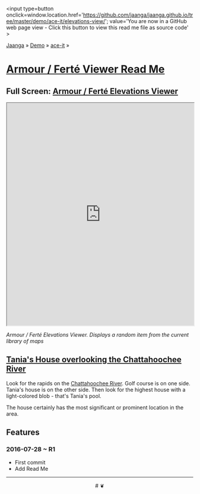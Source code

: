 <span style=display:none; >[You are now in a GitHub source code view - click this link to view Read Me file as a web page]
( http://jaanga.github.io/demo/ace-it/elevations-view/index.html "View file as a web page." ) </span>
<input type=button onclick=window.location.href='https://github.com/jaanga/jaanga.github.io/tree/master/demo/ace-it/elevations-view/'; 
value='You are now in a GitHub web page view - Click this button to view this read me file as source code' >

[Jaanga]( http://jaanga.github.io ) » [Demo]( http://jaanga.github.io/demo/  ) »
[ace-it]( https://jaanga.github.io/demo/ace-it/ ) »

[Armour / Ferté Viewer Read Me]( https://jaanga.github.io/demo/ace-it/elevations-view/index.html#readme.md )
===

## Full Screen: [ Armour / Ferté Elevations Viewer ]( https://jaanga.github.io/demo/ace-it/elevations-view/index.html )


<img src="" style=display:none; width=800 >

<iframe src=https://jaanga.github.io/demo/ace-it/elevations-view/index.html width=100% height=600px ></iframe>

_Armour / Ferté Elevations Viewer. Displays a random item from the current library of maps_




## [Tania's House overlooking the Chattahoochee River]( https://jaanga.github.io/demo/ace-it/elevations-view/elevations-view-ace-it-r1.html#file=https://jaanga.github.io/terrain3/elevations/elevations-data-family+friends/sandy-springs-ga_14_4348_6547_3_3_510_510_.txt )

Look for the rapids on the [Chattahoochee River]( https://en.wikipedia.org/wiki/Chattahoochee_River ). Golf course is on one side. Tania's house is on the other side. 
Then look for the highest house with a light-colored blob - that's Tania's pool. 

The house certainly has the most significant or prominent location in the area.



## Features




### 2016-07-28 ~ R1

* First commit
* Add Read Me


***

<center title='Jaanga ~ your 3D happy place' >
# <a href=javascript:window.scrollTo(0,0); style=text-decoration:none; > ❦ </a>
</center>
